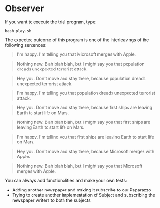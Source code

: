 Observer
========

If you want to execute the trial program, type:

    bash play.sh

The expected outcome of this program is one of the interleavings of the
following sentences:

> I'm happy. I'm telling you that Microsoft merges with Apple.

> Nothing new. Blah blah blah, but I might say you that population dreads unexpected terrorist attack.

> Hey you. Don't move and stay there, because population dreads unexpected terrorist attack.

> I'm happy. I'm telling you that population dreads unexpected terrorist attack.

> Hey you. Don't move and stay there, because first ships are leaving Earth to start life on Mars.

> Nothing new. Blah blah blah, but I might say you that first ships are leaving Earth to start life on Mars.

> I'm happy. I'm telling you that first ships are leaving Earth to start life on Mars.

> Hey you. Don't move and stay there, because Microsoft merges with Apple.

> Nothing new. Blah blah blah, but I might say you that Microsoft merges with Apple.


You can always add functionalities and make your own tests:

* Adding another newspaper and making it subscribe to our Paparazzo
* Trying to create another implementation of Subject and subscribing the
  newspaper writers to both the subjects
